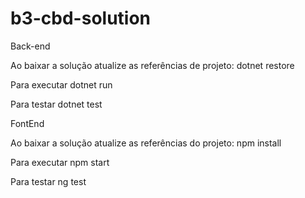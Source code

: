 # b3-cbd-solution

Back-end

Ao baixar a solução atualize as referências de projeto:
dotnet restore

Para executar
dotnet run

Para testar
dotnet test

FontEnd

Ao baixar a solução atualize as referências do projeto:
npm install

Para executar 
npm start

Para testar
ng test

